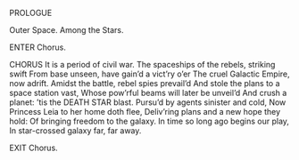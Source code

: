 PROLOGUE

Outer Space.
Among the Stars.

ENTER Chorus.

CHORUS
It is a period of civil war. 
The spaceships of the rebels, striking swift
From base unseen, have gain’d a vict’ry o’er
The cruel Galactic Empire, now adrift.
Amidst the battle, rebel spies prevail’d
And stole the plans to a space station vast,
Whose pow’rful beams will later be unveil’d
And crush a planet: ’tis the DEATH STAR blast.
Pursu’d by agents sinister and cold,
Now Princess Leia to her home doth flee,
Deliv’ring plans and a new hope they hold:
Of bringing freedom to the galaxy.
In time so long ago begins our play,
In star-crossed galaxy far, far away.

EXIT Chorus.
